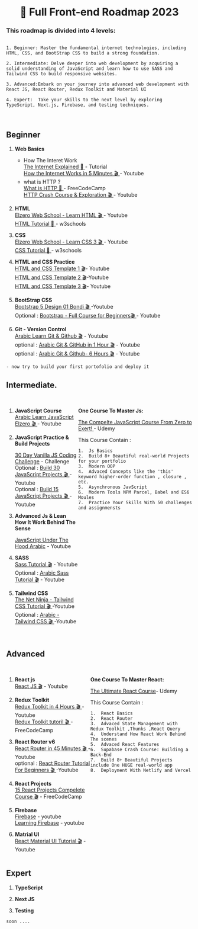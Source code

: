 <h1 align="center">🎯 Full Front-end Roadmap 2023 </h1>

### This roadmap is divided into 4 levels:

```

1. Beginner: Master the fundamental internet technologies, including HTML, CSS, and BootStrap CSS to build a strong foundation.

2. Intermediate: Delve deeper into web development by acquiring a solid understanding of JavaScript and learn how to use SASS and Tailwind CSS to build responsive websites.

3. Advanced:Embark on your journey into advanced web development with React JS, React Router, Redux Toolkit and Material UI

4. Expert:  Take your skills to the next level by exploring TypeScript, Next.js, Firebase, and testing techniques.

```

<br>

## Beginner

1. **Web Basics**<br>

   - How The Interet Work<br>
     [The Internet Explained 📄 ](https://frontendmasters.com/guides/learning-roadmap/front-end-development-overview/)- Tutorial<br>
     [How the Internet Works in 5 Minutes 🎬 ](https://classroom.udacity.com/courses/ud1110)- Youtube<br>
   - what is HTTP ? <br>
     [What is HTTP 📄 ](https://www.freecodecamp.org/news/what-is-http)- FreeCodeCamp<br>
     [HTTP Crash Course & Exploration 🎬 ](https://www.youtube.com/watch?v=iYM2zFP3Zn0)- Youtube<br>

2. **HTML** <br>
   [Elzero Web School - Learn HTML 🎬 ](https://www.youtube.com/watch?v=qfPUMV9J5yw)- Youtube<br>
   [HTML Tutorial 📄 ](https://www.w3schools.com/html/)- w3schools<br>

3. **CSS**<br>
   [Elzero Web School - Learn CSS 3 🎬 ](https://www.youtube.com/watch?v=qyVkLebgfzY&feature=youtu.be)- Youtube<br>
   [CSS Tutorial 📄 ](https://www.w3schools.com/css/)- w3schools<br>

4. **HTML and CSS Practice**<br>
   [HTML and CSS Template 1 🎬](https://www.youtube.com/playlist?list=PLDoPjvoNmBAzHSjcR-HnW9tnxyuye8KbF)- Youtube<br>
   [HTML and CSS Template 2 🎬](https://www.youtube.com/playlist?list=PLDoPjvoNmBAy1l-2A21ng3gxEyocruT0t)-Youtube<br>
   [HTML and CSS Template 3 🎬](https://www.youtube.com/playlist?list=PLDoPjvoNmBAxuCSp2_-9LurPqRVwketnc)- Youtube<br>
   <!-- [HTML and CSS Template 4 🎬](https://www.youtube.com/playlist?list=PLDoPjvoNmBAyGaRGzPVZCkYx5L7Mo9Tbh)- Youtube<br> -->

5. **BootStrap CSS**<br>
   [Bootstrap 5 Design 01 Bondi 🎬 ](https://youtu.be/9mdGUKFu5OQ?si=GTSw_Sl7WtuRZ2gO)-Youtube<br>
   Optional : [Bootstrap - Full Course for Beginners🎬 ](https://youtu.be/-qfEOE4vtxE?si=szYf4PF7-Vzkrf36)- Youtube<br>

6. **Git - Version Control**<br>
   [Arabic Learn Git & Github 🎬](https://www.youtube.com/playlist?list=PLDoPjvoNmBAw4eOj58MZPakHjaO3frVMF) - Youtube<br>
   optional : [Arabic Git & GitHub in 1 Hour 🎬](https://www.youtube.com/watch?v=Q6G-J54vgKc) - Youtube<br>
   optional : [Arabic Git & Github- 6 Hours 🎬](https://www.youtube.com/watch?v=Q6G-J54vgKc) - Youtube<br>

```
- now try to build your first portofolio and deploy it

```

## Intermediate.

<div style = "display : flex;
justify-content : space-between;">
   <div>
<br>

1.  **JavaScript Course**<br>
    [Arabic Learn JavaScript Elzero 🎬 ](https://www.youtube.com/watch?v=GM6dQBmc-Xg&list=PLDoPjvoNmBAx3kiplQR_oeDqLDBUDYwVv)- Youtube <br>

<!-- show it again !!!! -->

2.  **JavaScript Practice & Build Projects** <br>

    [30 Day Vanilla JS Coding Challenge](https://javascript30.com/) - Challenge <br>
    Optional : [Build 30 JavaScript Projects 🎬 ](https://www.youtube.com/watch?v=MIYQR-Ybrn4&list=PLjwm_8O3suyOgDS_Z8AWbbq3zpCmR-WE9)- Youtube<br>
    Optional : [Build 15 JavaScript Projects 🎬 ](https://www.youtube.com/watch?v=3PHXvlpOkf4)- Youtube<br>

3.  **Advanced Js & Lean How It Work Behind The Sense** <br>

    [JavaScript Under The Hood Arabic](https://www.youtube.com/watch?v=DFSuoa3Dpj8&list=PLxADqpeFWjH2h-CxhyXN2OZEVDkXeuckn) - Youtube <br>

4.  **SASS** <br>
    [Sass Tutorial 🎬](https://www.youtube.com/watch?v=_kqN4hl9bGc&list=PL4cUxeGkcC9jxJX7vojNVK-o8ubDZEcNb) - Youtube <br>
    Optional : [Arabic Sass Tutorial 🎬](https://www.youtube.com/watch?v=Di_RlcpkpN4&list=PLDoPjvoNmBAzlpyFHOaB3b-eubmF0TAV2) - Youtube <br>

5.  **Tailwind CSS**<br>
    [The Net Ninja - Tailwind CSS Tutorial 🎬 ](https://www.youtube.com/playlist?list=PL4cUxeGkcC9gpXORlEHjc5bgnIi5HEGhw)-Youtube<br>
    Optional : [Arabic - Tailwind CSS 🎬 ](https://www.youtube.com/watch?v=Pk3hhCJG2Dk&feature=youtu.be)-Youtube<br>

   </div>

   <div>
   
<br>

**One Course To Master Js:** <br>

[The Compelte JavaScript Course From Zero to Exert! ](https://www.udemy.com/course/the-complete-javascript-course)- Udemy <br>

This Course Contain :

```
1.  Js Basics
2.  Build 8+ Beautiful real-world Projects for your portfolio
3.  Modern OOP
4.  Advaced Concepts like the 'this' keyword higher-order function , closure , etc.
5.  Asynchronous JavScript
6.  Modern Tools NPM Parcel, Babel and ES6 Moules
7.  Practice Your Skills With 50 challenges and assignmensts
```

   </div>

   </div>
<br>

## Advanced

<div style = "display : flex;
justify-content : space-between;">
   <div >
<br>

1.  **React js** <br>
    [React JS 🎬]() - Youtube <br>

2.  **Redux Toolkit** <br>
    [Redux Toolkit in 4 Hours 🎬 ]() - Youtube <br>
    [Redux Toolkit tutoril 🎬 ]() - FreeCodeCamp <br>

3.  **React Router v6** <br>
    [React Router in 45 Minutes 🎬 ]() - Youtube <br>
    optional : [React Router Tutorial For Beginners 🎬 ]()-Youtube <br>

4.  **React Projects** <br>
    [15 React Projects Compelete Course 🎬](https://youtu.be/a_7Z7C_JCyo?si=W0k2vd67ss52Al7B) - FreeCodeCamp <br>

5.  **Firebase** <br>
    [Firebase](https:lilnk) - youtube <br>
    [Learning Firebase](https:lilnk) - youtube <br>

6.  **Matrial UI** <br>
    [React Material UI Tutorial 🎬](https://youtube.com/playlist?list=PLC3y8-rFHvwh-K9mDlrrcDywl7CeVL2rO&si=tvCEsBJEtXeh8WDp) - Youtube <br>

   </div>
   <div>

<br>

**One Course To Master React:** <br>

[The Ultimate React Course](https://www.udemy.com/course/the-ultimate-react-course/)- Udemy <br>

This Course Contain :

```
1.  React Basics
2.  React Router
3.  Advaced State Management with Redux Toolkit ,Thunks ,React Query
4.  Understand How React Work Behind The scenes
5.  Advaced React Features
6.  Supabase Crash Course: Building a Back-End
7.  Build 8+ Beautiful Projects include One HUGE real-world app
8.  Deployment With Netlify and Vercel
```

   </div>

</div>

## Expert

1. **TypeScript**

2. **Next JS**

3. **Testing**

```
soon ....
```
